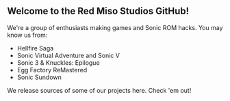 ## Welcome to the Red Miso Studios GitHub!

We're a group of enthusiasts making games and Sonic ROM hacks. You may know us from:
- Hellfire Saga
- Sonic Virtual Adventure and Sonic V
- Sonic 3 & Knuckles: Epilogue
- Egg Factory ReMastered
- Sonic Sundown

We release sources of some of our projects here. Check 'em out!

